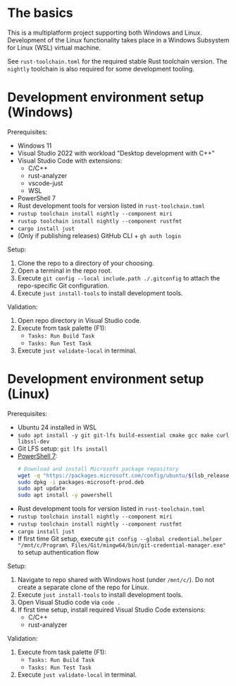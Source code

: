 # The basics

This is a multiplatform project supporting both Windows and Linux. Development of the Linux
functionality takes place in a Windows Subsystem for Linux (WSL) virtual machine.

See `rust-toolchain.toml` for the required stable Rust toolchain version. The `nightly` toolchain
is also required for some development tooling.

# Development environment setup (Windows)

Prerequisites:

* Windows 11
* Visual Studio 2022 with workload "Desktop development with C++"
* Visual Studio Code with extensions:
    * C/C++
    * rust-analyzer
    * vscode-just
    * WSL
* PowerShell 7
* Rust development tools for version listed in `rust-toolchain.toml`
* `rustup toolchain install nightly --component miri`
* `rustup toolchain install nightly --component rustfmt`
* `cargo install just`
* (Only if publishing releases) GitHub CLI + `gh auth login`

Setup:

1. Clone the repo to a directory of your choosing.
1. Open a terminal in the repo root.
1. Execute `git config --local include.path ./.gitconfig` to attach the repo-specific Git configuration.
1. Execute `just install-tools` to install development tools.

Validation:

1. Open repo directory in Visual Studio code.
1. Execute from task palette (F1):
    * `Tasks: Run Build Task`
    * `Tasks: Run Test Task`
1. Execute `just validate-local` in terminal.

# Development environment setup (Linux)

Prerequisites:

* Ubuntu 24 installed in WSL
* `sudo apt install -y git git-lfs build-essential cmake gcc make curl libssl-dev`
* Git LFS setup: `git lfs install`
* [PowerShell 7](https://learn.microsoft.com/en-us/powershell/scripting/install/install-ubuntu?view=powershell-7.5):
  ```bash
  # Download and install Microsoft package repository
  wget -q "https://packages.microsoft.com/config/ubuntu/$(lsb_release -rs)/packages-microsoft-prod.deb"
  sudo dpkg -i packages-microsoft-prod.deb
  sudo apt update
  sudo apt install -y powershell
  ```
* Rust development tools for version listed in `rust-toolchain.toml`
* `rustup toolchain install nightly --component miri`
* `rustup toolchain install nightly --component rustfmt`
* `cargo install just`
* If first time Git setup, execute `git config --global credential.helper "/mnt/c/Program\ Files/Git/mingw64/bin/git-credential-manager.exe"` to setup authentication flow

Setup:

1. Navigate to repo shared with Windows host (under `/mnt/c/`). Do not create a separate clone of the repo for Linux.
1. Execute `just install-tools` to install development tools.
1. Open Visual Studio code via `code .`
1. If first time setup, install required Visual Studio Code extensions:
    * C/C++
    * rust-analyzer

Validation:

1. Execute from task palette (F1):
    * `Tasks: Run Build Task`
    * `Tasks: Run Test Task`
1. Execute `just validate-local` in terminal.
